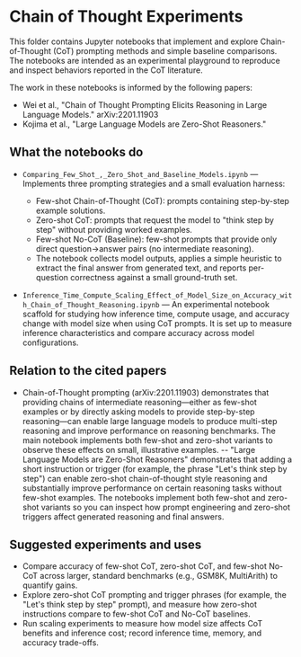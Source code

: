 # Chain of Thought Experiments

This folder contains Jupyter notebooks that implement and explore Chain-of-Thought (CoT) prompting methods and simple baseline comparisons. The notebooks are intended as an experimental playground to reproduce and inspect behaviors reported in the CoT literature.

The work in these notebooks is informed by the following papers:

- Wei et al., "Chain of Thought Prompting Elicits Reasoning in Large Language Models." arXiv:2201.11903
- Kojima et al., "Large Language Models are Zero-Shot Reasoners." 

## What the notebooks do

- `Comparing_Few_Shot_,_Zero_Shot_and_Baseline_Models.ipynb` — Implements three prompting strategies and a small evaluation harness:

  - Few-shot Chain-of-Thought (CoT): prompts containing step-by-step example solutions.
  - Zero-shot CoT: prompts that request the model to "think step by step" without providing worked examples.
  - Few-shot No-CoT (Baseline): few-shot prompts that provide only direct question→answer pairs (no intermediate reasoning).
  - The notebook collects model outputs, applies a simple heuristic to extract the final answer from generated text, and reports per-question correctness against a small ground-truth set.
- `Inference_Time_Compute_Scaling_Effect_of_Model_Size_on_Accuracy_with_Chain_of_Thought_Reasoning.ipynb` — An experimental notebook scaffold for studying how inference time, compute usage, and accuracy change with model size when using CoT prompts. It is set up to measure inference characteristics and compare accuracy across model configurations.

## Relation to the cited papers

- Chain-of-Thought prompting (arXiv:2201.11903) demonstrates that providing chains of intermediate reasoning—either as few-shot examples or by directly asking models to provide step-by-step reasoning—can enable large language models to produce multi-step reasoning and improve performance on reasoning benchmarks. The main notebook implements both few-shot and zero-shot variants to observe these effects on small, illustrative examples.
-- "Large Language Models are Zero-Shot Reasoners" demonstrates that adding a short instruction or trigger (for example, the phrase "Let's think step by step") can enable zero-shot chain-of-thought style reasoning and substantially improve performance on certain reasoning tasks without few-shot examples. The notebooks implement both few-shot and zero-shot variants so you can inspect how prompt engineering and zero-shot triggers affect generated reasoning and final answers.

## Suggested experiments and uses

- Compare accuracy of few-shot CoT, zero-shot CoT, and few-shot No-CoT across larger, standard benchmarks (e.g., GSM8K, MultiArith) to quantify gains.
- Explore zero-shot CoT prompting and trigger phrases (for example, the "Let's think step by step" prompt), and measure how zero-shot instructions compare to few-shot CoT and No-CoT baselines.
- Run scaling experiments to measure how model size affects CoT benefits and inference cost; record inference time, memory, and accuracy trade-offs.
